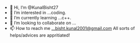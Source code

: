 - 👋 Hi, I’m @KunalBisht27
- 👀 I’m interested in ...coding.
- 🌱 I’m currently learning ...c++.
- 💞️ I’m looking to collaborate on ...
- 📫 How to reach me ...bisht.kunal2001@gmail.com
All sorts of helps/advices are appritiated!
<!---
KunalBisht27/KunalBisht27 is a ✨ special ✨ repository because its `README.md` (this file) appears on your GitHub profile.
You can click the Preview link to take a look at your changes.
--->
